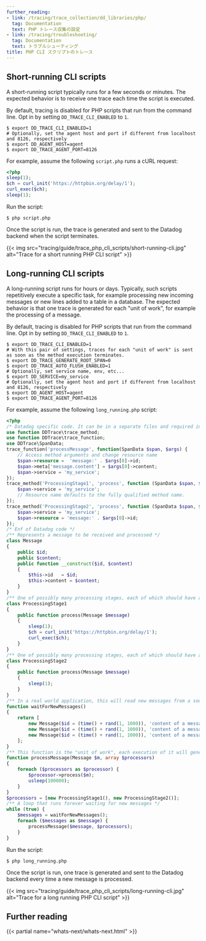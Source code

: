 ```yaml
---
further_reading:
- link: /tracing/trace_collection/dd_libraries/php/
  tag: Documentation
  text: PHP トレース収集の設定
- link: /tracing/troubleshooting/
  tag: Documentation
  text: トラブルシューティング
title: PHP CLI スクリプトのトレース
---
```


## Short-running CLI scripts

A short-running script typically runs for a few seconds or minutes. The expected behavior is to receive one trace each time the script is executed.

By default, tracing is disabled for PHP scripts that run from the command line. Opt in by setting `DD_TRACE_CLI_ENABLED` to `1`.

```
$ export DD_TRACE_CLI_ENABLED=1
# Optionally, set the agent host and port if different from localhost and 8126, respectively
$ export DD_AGENT_HOST=agent
$ export DD_TRACE_AGENT_PORT=8126
```

For example, assume the following `script.php` runs a cURL request:

```php
<?php
sleep(1);
$ch = curl_init('https://httpbin.org/delay/1');
curl_exec($ch);
sleep(1);
```

Run the script:

```
$ php script.php
```

Once the script is run, the trace is generated and sent to the Datadog backend when the script terminates.

{{< img src="tracing/guide/trace_php_cli_scripts/short-running-cli.jpg" alt="Trace for a short running PHP CLI script" >}}

## Long-running CLI scripts

A long-running script runs for hours or days. Typically, such scripts repetitively execute a specific task, for example processing new incoming messages or new lines added to a table in a database. The expected behavior is that one trace is generated for each "unit of work", for example the processing of a message.

By default, tracing is disabled for PHP scripts that run from the command line. Opt in by setting `DD_TRACE_CLI_ENABLED` to `1`.

```
$ export DD_TRACE_CLI_ENABLED=1
# With this pair of settings, traces for each "unit of work" is sent as soon as the method execution terminates.
$ export DD_TRACE_GENERATE_ROOT_SPAN=0
$ export DD_TRACE_AUTO_FLUSH_ENABLED=1
# Optionally, set service name, env, etc...
$ export DD_SERVICE=my_service
# Optionally, set the agent host and port if different from localhost and 8126, respectively
$ export DD_AGENT_HOST=agent
$ export DD_TRACE_AGENT_PORT=8126
```

For example, assume the following `long_running.php` script:

```php
<?php
/* Datadog specific code. It can be in a separate files and required in this script */
use function DDTrace\trace_method;
use function DDTrace\trace_function;
use DDTrace\SpanData;
trace_function('processMessage', function(SpanData $span, $args) {
    // Access method arguments and change resource name
    $span->resource =  'message:' . $args[0]->id;
    $span->meta['message.content'] = $args[0]->content;
    $span->service = 'my_service';
});
trace_method('ProcessingStage1', 'process', function (SpanData $span, $args) {
    $span->service = 'my_service';
    // Resource name defaults to the fully qualified method name.
});
trace_method('ProcessingStage2', 'process', function (SpanData $span, $args) {
    $span->service = 'my_service';
    $span->resource = 'message:' . $args[0]->id;
});
/* Enf of Datadog code */
/** Represents a message to be received and processed */
class Message
{
    public $id;
    public $content;
    public function __construct($id, $content)
    {
        $this->id   = $id;
        $this->content = $content;
    }
}
/** One of possibly many processing stages, each of which should have a Span */
class ProcessingStage1
{
    public function process(Message $message)
    {
        sleep(1);
        $ch = curl_init('https://httpbin.org/delay/1');
        curl_exec($ch);
    }
}
/** One of possibly many processing stages, each of which should have a Span */
class ProcessingStage2
{
    public function process(Message $message)
    {
        sleep(1);
    }
}
/** In a real world application, this will read new messages from a source, for example a queue */
function waitForNewMessages()
{
    return [
        new Message($id = (time() + rand(1, 1000)), 'content of a message: ' . $id),
        new Message($id = (time() + rand(1, 1000)), 'content of a message: ' . $id),
        new Message($id = (time() + rand(1, 1000)), 'content of a message: ' . $id),
    ];
}
/** This function is the "unit of work", each execution of it will generate one single trace */
function processMessage(Message $m, array $processors)
{
    foreach ($processors as $processor) {
        $processor->process($m);
        usleep(100000);
    }
}
$processors = [new ProcessingStage1(), new ProcessingStage2()];
/** A loop that runs forever waiting for new messages */
while (true) {
    $messages = waitForNewMessages();
    foreach ($messages as $message) {
        processMessage($message, $processors);
    }
}
```

Run the script:

```
$ php long_running.php
```

Once the script is run, one trace is generated and sent to the Datadog backend every time a new message is processed.

{{< img src="tracing/guide/trace_php_cli_scripts/long-running-cli.jpg" alt="Trace for a long running PHP CLI script" >}}

## Further reading

{{< partial name="whats-next/whats-next.html" >}}